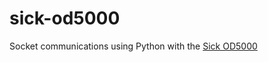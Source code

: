 # sick-od5000

Socket communications using Python with the [Sick OD5000](https://www.sick.com/us/en/distance-sensors/displacement-measurement-sensors/od5000/c/g413151)
